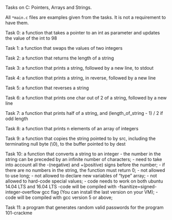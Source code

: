 Tasks on C: Pointers, Arrays and Strings.

All ```*main.c``` files are examples given from the tasks. It is not a requirement to have them. 

Task 0: a function that takes a pointer to an int as parameter and updates the value of the int to 98

Task 1: a function that swaps the values of two integers

Task 2: a function that returns the length of a string

Task 3: a function that prints a string, followed by a new line, to stdout

Task 4: a function that prints a string, in reverse, followed by a new line

Task 5: a function that reverses a string

Task 6: a function that prints one char out of 2 of a string, followed by a new line

Task 7: a function that prints half of a string, and (length_of_string - 1) / 2 if odd length

Task 8: a function that prints n elements of an array of integers

Task 9: a function that copies the string pointed to by src, including the terminating null byte (\0), to the buffer pointed to by dest

Task 10: a function that converts a string to an integer - the number in the string can be preceded by an infinite number of characters; - need to take into account all the -(negative) and +(positive) signs before the number; - if there are no numbers in the string, the function must return 0; - not allowed to use long; - not allowed to declare new variables of “type” array; - not allowed to hard-code special values; - code needs to work on both ubuntu 14.04 LTS and 16.04 LTS -code will be compiled with -fsanitize=signed-integer-overflow gcc flag (You can install the last version on your VM); - code will be compiled with gcc version 5 or above;

Task 11: a program that generates random valid passwords for the program 101-crackme
